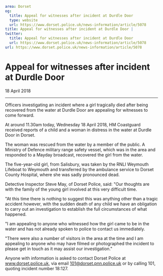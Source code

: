 ```yaml
area: Dorset
og:
  title: Appeal for witnesses after incident at Durdle Door
  type: website
  url: https://www.dorset.police.uk/news-information/article/5078
title: Appeal for witnesses after incident at Durdle Door |
twitter:
  title: Appeal for witnesses after incident at Durdle Door
  url: https://www.dorset.police.uk/news-information/article/5078
url: https://www.dorset.police.uk/news-information/article/5078
```

# Appeal for witnesses after incident at Durdle Door

18 April 2018

* * *

Officers investigating an incident where a girl tragically died after being recovered from the water at Durdle Door are appealing for witnesses to come forward.

At around 11.30am today, Wednesday 18 April 2018, HM Coastguard received reports of a child and a woman in distress in the water at Durdle Door in Dorset.

The woman was rescued from the water by a member of the public. A Ministry of Defence military range safety vessel, which was in the area and responded to a Mayday broadcast, recovered the girl from the water.

The five-year-old girl, from Salisbury, was taken by the RNLI Weymouth Lifeboat to Weymouth and transferred by the ambulance service to Dorset County Hospital, where she was sadly pronounced dead.

Detective Inspector Steve May, of Dorset Police, said: "Our thoughts are with the family of the young girl involved at this very difficult time.

"At this time there is nothing to suggest this was anything other than a tragic accident however, with the sudden death of any child we have an obligation to carry out an investigation to establish the full circumstances of what happened.

"I am appealing to anyone who witnessed how the girl came to be in the water and has not already spoken to police to contact us immediately.

"There were also a number of visitors in the area at the time and I am appealing to anyone who may have filmed or photographed the incident to please get in touch as it may assist our investigation."

Anyone with information is asked to contact Dorset Police at www.dorset.police.uk, via email 101@dorset.pnn.police.uk or by calling 101, quoting incident number 18:127.
